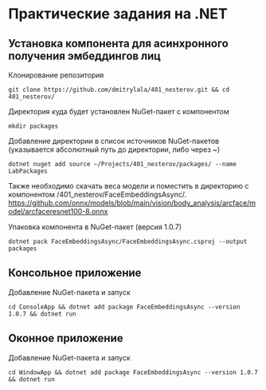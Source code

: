 # Практические задания на .NET

## Установка компонента для асинхронного получения эмбеддингов лиц

Клонирование репозитория
```
git clone https://github.com/dmitrylala/401_nesterov.git && cd 401_nesterov/
```
Директория куда будет установлен NuGet-пакет с компонентом
```
mkdir packages
```
Добавление директории в список источников NuGet-пакетов (указывается абсолютный путь до директории, либо через ~)
```
dotnet nuget add source ~/Projects/401_nesterov/packages/ --name LabPackages
```

Также необходимо скачать веса модели и поместить в директорию с компонентом /401_nesterov/FaceEmbeddingsAsync/.
https://github.com/onnx/models/blob/main/vision/body_analysis/arcface/model/arcfaceresnet100-8.onnx

Упаковка компонента в NuGet-пакет (версия 1.0.7)
```
dotnet pack FaceEmbeddingsAsync/FaceEmbeddingsAsync.csproj --output packages
```

## Консольное приложение
Добавление NuGet-пакета и запуск
```
cd ConsoleApp && dotnet add package FaceEmbeddingsAsync --version 1.0.7 && dotnet run
```

## Оконное приложение
Добавление NuGet-пакета и запуск
```
cd WindowApp && dotnet add package FaceEmbeddingsAsync --version 1.0.7 && dotnet run
```
